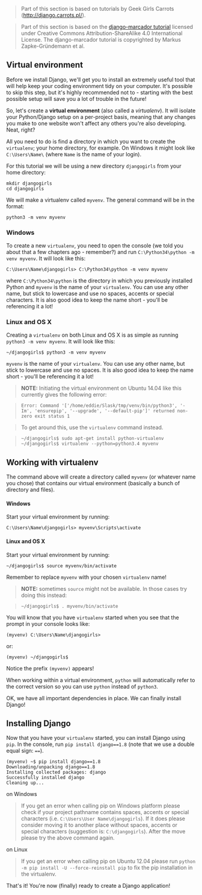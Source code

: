 > Part of this section is based on tutorials by Geek Girls Carrots (http://django.carrots.pl/).

> Part of this section is based on the [django-marcador
tutorial](http://django-marcador.keimlink.de/) licensed under Creative Commons
Attribution-ShareAlike 4.0 International License. The django-marcador tutorial
is copyrighted by Markus Zapke-Gründemann et al.


## Virtual environment

Before we install Django, we'll get you to install an extremely useful tool that will help keep your coding environment tidy on your computer. It's possible to skip this step, but it's highly recommended not to - starting with the best possible setup will save you a lot of trouble in the future!

So, let's create a **virtual environment** (also called a *virtualenv*). It will isolate your Python/Django setup on a per-project basis, meaning that any changes you make to one website won't affect any others you're also developing. Neat, right?

All you need to do is find a directory in which you want to create the `virtualenv`; your home directory, for example. On Windows it might look like `C:\Users\Name\` (where `Name` is the name of your login).

For this tutorial we will be using a new directory `djangogirls` from your home directory:

    mkdir djangogirls
    cd djangogirls

We will make a virtualenv called `myvenv`. The general command will be in the format:

    python3 -m venv myvenv

### Windows

To create a new `virtualenv`, you need to open the console (we told you about that a few chapters ago - remember?) and run `C:\Python34\python -m venv myvenv`. It will look like this:

    C:\Users\Name\djangogirls> C:\Python34\python -m venv myvenv

where `C:\Python34\python` is the directory in which you previously installed Python and `myvenv` is the name of your `virtualenv`. You can use any other name, but stick to lowercase and use no spaces, accents or special characters. It is also good idea to keep the name short - you'll be referencing it a lot!

### Linux and OS X

Creating a `virtualenv` on both Linux and OS X is as simple as running `python3 -m venv myvenv`.
It will look like this:

    ~/djangogirls$ python3 -m venv myvenv

`myvenv` is the name of your `virtualenv`. You can use any other name, but stick to lowercase and use no spaces. It is also good idea to keep the name short - you'll be referencing it a lot!

> __NOTE:__ Initiating the virtual environment on Ubuntu 14.04 like this currently gives the following error:

>     Error: Command '['/home/eddie/Slask/tmp/venv/bin/python3', '-Im', 'ensurepip', '--upgrade', '--default-pip']' returned non-zero exit status 1

> To get around this, use the `virtualenv` command instead.

>     ~/djangogirls$ sudo apt-get install python-virtualenv
>     ~/djangogirls$ virtualenv --python=python3.4 myvenv


## Working with virtualenv

The command above will create a directory called `myvenv` (or whatever name you chose) that contains our virtual environment (basically a bunch of directory and files). 

#### Windows 

Start your virtual environment by running:

    C:\Users\Name\djangogirls> myvenv\Scripts\activate

#### Linux and OS X 

Start your virtual environment by running:

    ~/djangogirls$ source myvenv/bin/activate

Remember to replace `myvenv` with your chosen `virtualenv` name!

> __NOTE:__ sometimes `source` might not be available. In those cases try doing this instead:

>     ~/djangogirls$ . myvenv/bin/activate



You will know that you have `virtualenv` started when you see that the prompt in your console looks like:

    (myvenv) C:\Users\Name\djangogirls>

or:

    (myvenv) ~/djangogirls$

Notice the prefix `(myvenv)` appears!

When working within a virtual environment, `python` will automatically refer to the correct version so you can use `python` instead of `python3`.

OK, we have all important dependencies in place. We can finally install Django!

## Installing Django

Now that you have your `virtualenv` started, you can install Django using `pip`. In the console, run `pip install django==1.8` (note that we use a double equal sign: `==`).

    (myvenv) ~$ pip install django==1.8
    Downloading/unpacking django==1.8
    Installing collected packages: django
    Successfully installed django
    Cleaning up...

on Windows
> If you get an error when calling pip on Windows platform please check if your project pathname contains spaces, accents or special characters (i.e. `C:\Users\User Name\djangogirls`). If it does please consider moving it to another place without spaces, accents or special characters (suggestion is: `C:\djangogirls`). After the move please try the above command again.

on Linux
> If you get an error when calling pip on Ubuntu 12.04 please run `python -m pip install -U --force-reinstall pip` to fix the pip installation in the virtualenv.

That's it! You're now (finally) ready to create a Django application!
